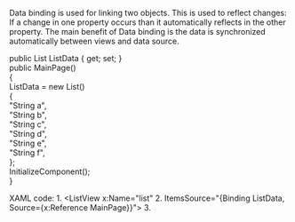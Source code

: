 Data binding is used for linking two objects. This is used to reflect changes: If a change in one property occurs than it automatically reflects in the other property.
The main benefit of Data binding is the data is synchronized automatically between views and data source.

public List<string> ListData { get; set; }  
public MainPage()  
        {  
ListData = new List<string>()  
            {  
                "String a",  			
                "String b",  			 
                "String c",  			 
                "String d",  			 
                "String e",  
                "String f",  
            };  
            InitializeComponent();  
}

XAML code:
          1.      <ListView x:Name="list" 
          2.      ItemsSource="{Binding ListData, Source={x:Reference MainPage}}"> 
          3.      </ListView> 


